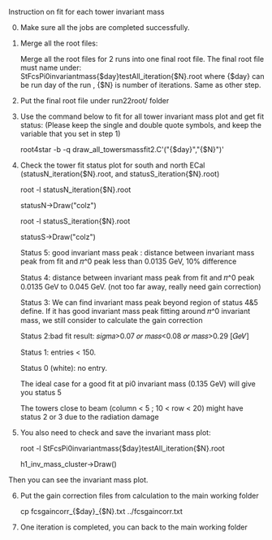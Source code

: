 Instruction on fit for each tower invariant mass

0) Make sure all the jobs are completed successfully.

1) Merge all the root files: 

	Merge all the root files for 2 runs into one final root file. The final root file must name under: StFcsPi0invariantmass{$day}testAll_iteration{$N}.root  where {$day} can be run day of the run , {$N} is number of iterations. Same as other step.

2) Put the final root file under run22root/ folder

3) Use the command below to fit for all tower invariant mass plot and get fit status: (Please keep the single and double quote symbols, and keep the variable that you set in step 1)

	root4star -b -q draw_all_towersmassfit2.C'("{$day}","{$N}")' 

4) Check the tower fit status plot for south and north ECal (statusN_iteration{$N}.root, and statusS_iteration{$N}.root) 

	root -l statusN_iteration{$N}.root 

	statusN->Draw("colz")

	root -l statusS_iteration{$N}.root 

	statusS->Draw("colz")

	Status 5: good invariant mass peak : distance between invariant mass peak from fit and 𝜋^0 peak less than 0.0135 GeV, 10% difference

	Status 4: distance between invariant mass peak from fit and 𝜋^0 peak 0.0135 GeV to 0.045 GeV. (not too far away, really need gain correction)

	Status 3: We can find invariant mass peak beyond region of status 4&5 define. If it has good invariant mass peak fitting around 𝜋^0 invariant mass, we still consider to calculate the gain correction

	Status 2:bad fit result: 𝑠𝑖𝑔𝑚𝑎>0.07 𝑜𝑟 𝑚𝑎𝑠𝑠<0.08 𝑜𝑟 𝑚𝑎𝑠𝑠>0.29 [𝐺𝑒𝑉]

	Status 1: entries < 150.     
	
	Status 0 (white): no entry.   

	The ideal case for a good fit at pi0 invariant mass (0.135 GeV) will give you status 5  

	The towers close to beam (column < 5 ; 10 < row < 20) might have status 2 or 3 due to the radiation damage

	
5) You also need to check and save the invariant mass plot:

	root -l StFcsPi0invariantmass{$day}testAll_iteration{$N}.root

	h1_inv_mass_cluster->Draw()

Then you can see the invariant mass plot.

6) Put the gain correction files from calculation to the main working folder

	cp fcsgaincorr_{$day}_{$N}.txt ../fcsgaincorr.txt

7) One iteration is completed, you can back to the main working folder

